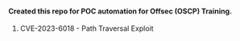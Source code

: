 

#### Created this repo for POC automation for Offsec (OSCP) Training.

1. CVE-2023-6018 - Path Traversal Exploit
